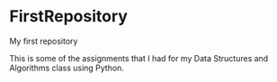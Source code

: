 # FirstRepository
My first repository

This is some of the assignments that I had for my Data Structures and Algorithms class using Python. 
